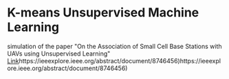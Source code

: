 # K-means Unsupervised Machine Learning
simulation of the paper "On the Association of  Small Cell Base Stations with UAVs  using Unsupervised Learning" 
[Link]([https://www.example.com](https://ieeexplore.ieee.org/abstract/document/8746456)https://ieeexplore.ieee.org/abstract/document/8746456)https://ieeexplore.ieee.org/abstract/document/8746456)https://ieeexplore.ieee.org/abstract/document/8746456)
